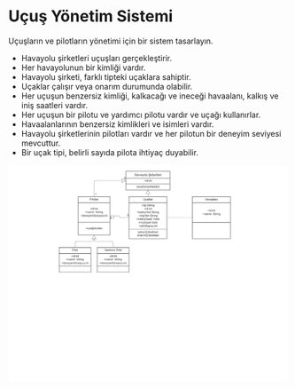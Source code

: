 # Uçuş Yönetim Sistemi
Uçuşların ve pilotların yönetimi için bir sistem tasarlayın.

* Havayolu şirketleri uçuşları gerçekleştirir. 
* Her havayolunun bir kimliği vardır.
* Havayolu şirketi, farklı tipteki uçaklara sahiptir.
* Uçaklar çalışır veya onarım durumunda olabilir.
* Her uçuşun benzersiz kimliği, kalkacağı ve ineceği havaalanı, kalkış ve iniş saatleri vardır.
* Her uçuşun bir pilotu ve yardımcı pilotu vardır ve uçağı  kullanırlar.
* Havaalanlarının benzersiz kimlikleri ve isimleri vardır.
* Havayolu şirketlerinin pilotları vardır ve her pilotun bir deneyim seviyesi mevcuttur.
* Bir uçak tipi, belirli sayıda pilota ihtiyaç duyabilir.

![Uml Diagram](https://github.com/erezakdogan/JavaPatikasi/blob/master/src/umlclass2.png)
